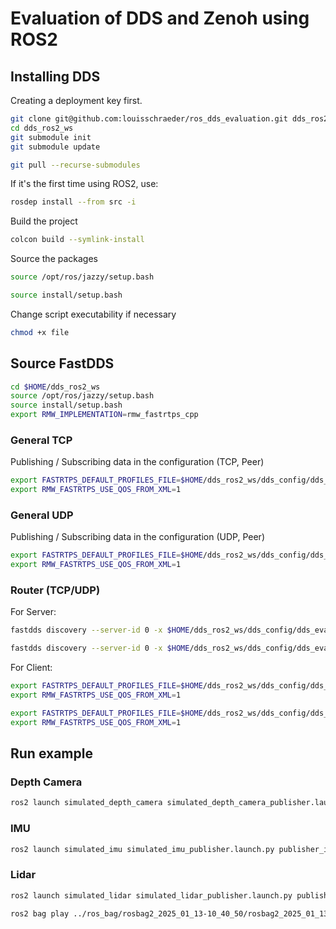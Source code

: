 # Evaluation of DDS and Zenoh using ROS2

## Installing DDS

Creating a deployment key first.

```bash
git clone git@github.com:louisschraeder/ros_dds_evaluation.git dds_ros2_ws
cd dds_ros2_ws
git submodule init
git submodule update
```

```bash
git pull --recurse-submodules
```

If it's the first time using ROS2, use:

```bash
rosdep install --from src -i
```

Build the project

```bash
colcon build --symlink-install
```

Source the packages

```bash
source /opt/ros/jazzy/setup.bash
```

```bash
source install/setup.bash
```
Change script executability if necessary
```bash
chmod +x file
```

## Source FastDDS

```bash
cd $HOME/dds_ros2_ws
source /opt/ros/jazzy/setup.bash
source install/setup.bash
export RMW_IMPLEMENTATION=rmw_fastrtps_cpp
```
### General TCP

Publishing / Subscribing data in the configuration (TCP, Peer)

```bash
export FASTRTPS_DEFAULT_PROFILES_FILE=$HOME/dds_ros2_ws/dds_config/dds_evaluation_tcp_config.xml
export RMW_FASTRTPS_USE_QOS_FROM_XML=1
```

### General UDP

Publishing / Subscribing data in the configuration (UDP, Peer)

```bash
export FASTRTPS_DEFAULT_PROFILES_FILE=$HOME/dds_ros2_ws/dds_config/dds_evaluation_udp_config.xml
export RMW_FASTRTPS_USE_QOS_FROM_XML=1
```
### Router (TCP/UDP)

For Server:
```bash
fastdds discovery --server-id 0 -x $HOME/dds_ros2_ws/dds_config/dds_evaluation_server_tcp_config.xml 
```

```bash
fastdds discovery --server-id 0 -x $HOME/dds_ros2_ws/dds_config/dds_evaluation_server_udp_config.xml 
```

For Client:
```bash
export FASTRTPS_DEFAULT_PROFILES_FILE=$HOME/dds_ros2_ws/dds_config/dds_evaluation_tcp_client_config.xml
export RMW_FASTRTPS_USE_QOS_FROM_XML=1
```

```bash
export FASTRTPS_DEFAULT_PROFILES_FILE=$HOME/dds_ros2_ws/dds_config/dds_evaluation_udp_client_config.xml
export RMW_FASTRTPS_USE_QOS_FROM_XML=1
```

## Run example

### Depth Camera

```bash
ros2 launch simulated_depth_camera simulated_depth_camera_publisher.launch.py publisher_id:=
```

### IMU

```bash
ros2 launch simulated_imu simulated_imu_publisher.launch.py publisher_id:=
```

### Lidar

```bash
ros2 launch simulated_lidar simulated_lidar_publisher.launch.py publisher_id:=
```

```bash
ros2 bag play ../ros_bag/rosbag2_2025_01_13-10_40_50/rosbag2_2025_01_13-10_40_50_0.mcap --loop
```